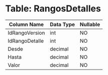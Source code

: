 # Table: RangosDetalles

| Column Name | Data Type | Nullable |
|-------------|-----------|----------|
| IdRangoVersion | int | NO |
| IdRangoDetalle | int | NO |
| Desde | decimal | NO |
| Hasta | decimal | NO |
| Valor | decimal | NO |
